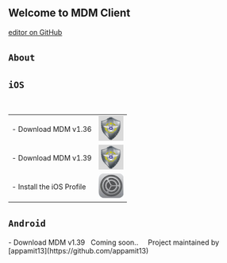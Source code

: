 ## Welcome to MDM Client
[editor on GitHub](https://github.com/appamit13/mdmclient/edit/master/index.md)


## `About`

## `iOS`
 <table>
    <tbody>
   <tr>
    <td class="instructions">
- Download MDM v1.36
    </td>
    <td width="50" class="imagelink">
     <a href="itms-services://?action=download-manifest&url=https://appamit13.github.io/mdmclient/install_v136.plist"><img src="./icon.png" height="50" width="50">
     </a>
    </td>
   </tr>
     
   <tr>
    <td class="instructions">
- Download MDM v1.39
    </td>
    <td width="50" class="imagelink">
     <a href="itms-services://?action=download-manifest&url=https://appamit13.github.io/mdmclient/install_v139.plist"><img src="./icon.png" height="50" width="50">
     </a>
    </td>
   </tr>
   
   <tr>
    <td class="instructions">
- Install the iOS Profile
    </td>
    <td width="50" class="imagelink">
     <a href="https://appamit13.github.io/mdmclient/servermdmsigned.crt"><img src="./profile.png" height="50" width="50">
     </a>
    </td>
   </tr>
 
   </tbody> </table>
   
## `Android`
   <td class="instructions">
- Download MDM v1.39
    </td>
    <td width="50">
Coming soon..
    </td>
   </tr>
<tr><tr>
Project maintained by [appamit13](https://github.com/appamit13)
